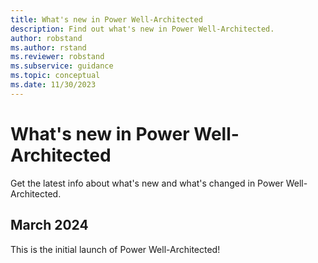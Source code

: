 ```yaml
---
title: What's new in Power Well-Architected
description: Find out what's new in Power Well-Architected.
author: robstand
ms.author: rstand
ms.reviewer: robstand
ms.subservice: guidance
ms.topic: conceptual
ms.date: 11/30/2023
---
```


# What's new in Power Well-Architected

Get the latest info about what's new and what's changed in Power Well-Architected.

## March 2024

This is the initial launch of Power Well-Architected! 
